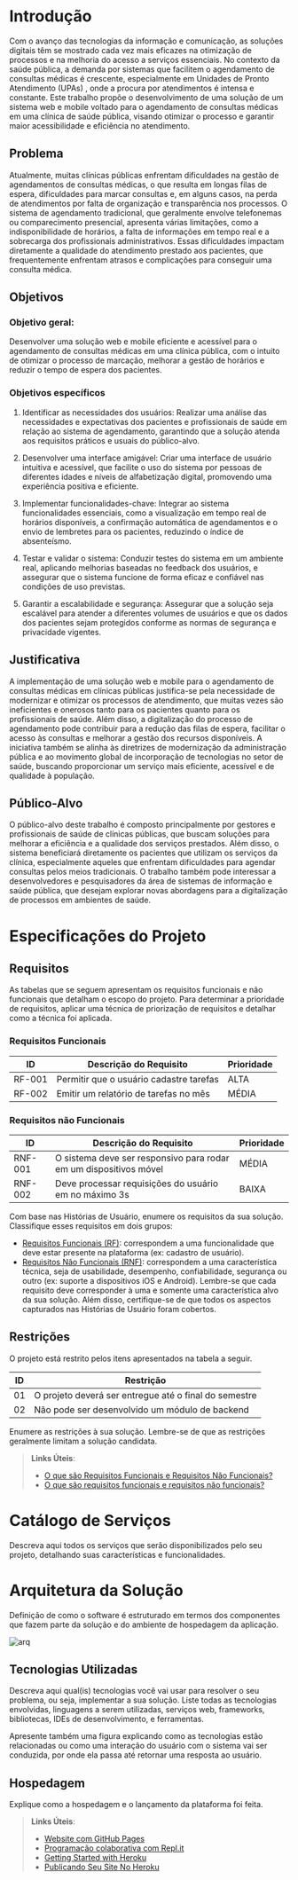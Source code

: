 # Introdução

Com o avanço das tecnologias da informação e comunicação, as soluções digitais têm se mostrado cada vez mais eficazes na otimização de processos e na melhoria do acesso a serviços essenciais. No contexto da saúde pública, a demanda por sistemas que facilitem o agendamento de consultas médicas é crescente, especialmente em Unidades de Pronto Atendimento (UPAs) , onde a procura por atendimentos é intensa e constante. Este trabalho propõe o desenvolvimento de uma solução de um sistema web e mobile voltado para o agendamento de consultas médicas em uma clínica de saúde pública, visando otimizar o processo e garantir maior acessibilidade e eficiência no atendimento.

## Problema

Atualmente, muitas clínicas públicas enfrentam dificuldades na gestão de agendamentos de consultas médicas, o que resulta em longas filas de espera, dificuldades para marcar consultas e, em alguns casos, na perda de atendimentos por falta de organização e transparência nos processos. O sistema de agendamento tradicional, que geralmente envolve telefonemas ou comparecimento presencial, apresenta várias limitações, como a indisponibilidade de horários, a falta de informações em tempo real e a sobrecarga dos profissionais administrativos. Essas dificuldades impactam diretamente a qualidade do atendimento prestado aos pacientes, que frequentemente enfrentam atrasos e complicações para conseguir uma consulta médica.

## Objetivos

### Objetivo geral:
Desenvolver uma solução web e mobile eficiente e acessível para o agendamento de consultas médicas em uma clínica pública, com o intuito de otimizar o processo de marcação, melhorar a gestão de horários e reduzir o tempo de espera dos pacientes.

### Objetivos específicos
1.	Identificar as necessidades dos usuários: Realizar uma análise das necessidades e expectativas dos pacientes e profissionais de saúde em relação ao sistema de agendamento, garantindo que a solução atenda aos requisitos práticos e usuais do público-alvo.

2.	Desenvolver uma interface amigável: Criar uma interface de usuário intuitiva e acessível, que facilite o uso do sistema por pessoas de diferentes idades e níveis de alfabetização digital, promovendo uma experiência positiva e eficiente.

3.	Implementar funcionalidades-chave: Integrar ao sistema funcionalidades essenciais, como a visualização em tempo real de horários disponíveis, a confirmação automática de agendamentos e o envio de lembretes para os pacientes, reduzindo o índice de absenteísmo.

4.	Testar e validar o sistema: Conduzir testes do sistema em um ambiente real, aplicando melhorias baseadas no feedback dos usuários, e assegurar que o sistema funcione de forma eficaz e confiável nas condições de uso previstas.

5.	Garantir a escalabilidade e segurança: Assegurar que a solução seja escalável para atender a diferentes volumes de usuários e que os dados dos pacientes sejam protegidos conforme as normas de segurança e privacidade vigentes.

## Justificativa

A implementação de uma solução web e mobile para o agendamento de consultas médicas em clínicas públicas justifica-se pela necessidade de modernizar e otimizar os processos de atendimento, que muitas vezes são ineficientes e onerosos tanto para os pacientes quanto para os profissionais de saúde. Além disso, a digitalização do processo de agendamento pode contribuir para a redução das filas de espera, facilitar o acesso às consultas e melhorar a gestão dos recursos disponíveis. A iniciativa também se alinha às diretrizes de modernização da administração pública e ao movimento global de incorporação de tecnologias no setor de saúde, buscando proporcionar um serviço mais eficiente, acessível e de qualidade à população.

## Público-Alvo

O público-alvo deste trabalho é composto principalmente por gestores e profissionais de saúde de clínicas públicas, que buscam soluções para melhorar a eficiência e a qualidade dos serviços prestados. Além disso, o sistema beneficiará diretamente os pacientes que utilizam os serviços da clínica, especialmente aqueles que enfrentam dificuldades para agendar consultas pelos meios tradicionais. O trabalho também pode interessar a desenvolvedores e pesquisadores da área de sistemas de informação e saúde pública, que desejam explorar novas abordagens para a digitalização de processos em ambientes de saúde.

# Especificações do Projeto

## Requisitos

As tabelas que se seguem apresentam os requisitos funcionais e não funcionais que detalham o escopo do projeto. Para determinar a prioridade de requisitos, aplicar uma técnica de priorização de requisitos e detalhar como a técnica foi aplicada.

### Requisitos Funcionais

|ID    | Descrição do Requisito  | Prioridade |
|------|-----------------------------------------|----|
|RF-001| Permitir que o usuário cadastre tarefas | ALTA | 
|RF-002| Emitir um relatório de tarefas no mês   | MÉDIA |

### Requisitos não Funcionais

|ID     | Descrição do Requisito  |Prioridade |
|-------|-------------------------|----|
|RNF-001| O sistema deve ser responsivo para rodar em um dispositivos móvel | MÉDIA | 
|RNF-002| Deve processar requisições do usuário em no máximo 3s |  BAIXA | 

Com base nas Histórias de Usuário, enumere os requisitos da sua solução. Classifique esses requisitos em dois grupos:

- [Requisitos Funcionais
 (RF)](https://pt.wikipedia.org/wiki/Requisito_funcional):
 correspondem a uma funcionalidade que deve estar presente na
  plataforma (ex: cadastro de usuário).
- [Requisitos Não Funcionais
  (RNF)](https://pt.wikipedia.org/wiki/Requisito_n%C3%A3o_funcional):
  correspondem a uma característica técnica, seja de usabilidade,
  desempenho, confiabilidade, segurança ou outro (ex: suporte a
  dispositivos iOS e Android).
Lembre-se que cada requisito deve corresponder à uma e somente uma
característica alvo da sua solução. Além disso, certifique-se de que
todos os aspectos capturados nas Histórias de Usuário foram cobertos.

## Restrições

O projeto está restrito pelos itens apresentados na tabela a seguir.

|ID| Restrição                                             |
|--|-------------------------------------------------------|
|01| O projeto deverá ser entregue até o final do semestre |
|02| Não pode ser desenvolvido um módulo de backend        |

Enumere as restrições à sua solução. Lembre-se de que as restrições geralmente limitam a solução candidata.

> **Links Úteis**:
> - [O que são Requisitos Funcionais e Requisitos Não Funcionais?](https://codificar.com.br/requisitos-funcionais-nao-funcionais/)
> - [O que são requisitos funcionais e requisitos não funcionais?](https://analisederequisitos.com.br/requisitos-funcionais-e-requisitos-nao-funcionais-o-que-sao/)

# Catálogo de Serviços

Descreva aqui todos os serviços que serão disponibilizados pelo seu projeto, detalhando suas características e funcionalidades.

# Arquitetura da Solução

Definição de como o software é estruturado em termos dos componentes que fazem parte da solução e do ambiente de hospedagem da aplicação.

![arq](https://github.com/user-attachments/assets/b9402e05-8445-47c3-9d47-f11696e38a3d)


## Tecnologias Utilizadas

Descreva aqui qual(is) tecnologias você vai usar para resolver o seu problema, ou seja, implementar a sua solução. Liste todas as tecnologias envolvidas, linguagens a serem utilizadas, serviços web, frameworks, bibliotecas, IDEs de desenvolvimento, e ferramentas.

Apresente também uma figura explicando como as tecnologias estão relacionadas ou como uma interação do usuário com o sistema vai ser conduzida, por onde ela passa até retornar uma resposta ao usuário.

## Hospedagem

Explique como a hospedagem e o lançamento da plataforma foi feita.

> **Links Úteis**:
>
> - [Website com GitHub Pages](https://pages.github.com/)
> - [Programação colaborativa com Repl.it](https://repl.it/)
> - [Getting Started with Heroku](https://devcenter.heroku.com/start)
> - [Publicando Seu Site No Heroku](http://pythonclub.com.br/publicando-seu-hello-world-no-heroku.html)
